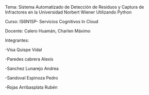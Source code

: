 Tema: Sistema Automatizado de Detección de Residuos y Captura de Infractores en la Universidad Norbert Wiener Utilizando Python

Curso: IS6N1SP- Servicios Cognitivos In Cloud

Docente: Calero Huamán, Charlen Máximo


Integrantes:

-Visa Quispe Vidal

-Paredes cabrera Alexis

-Sanchez Lunarejo Andrea

-Sandoval Espinoza Pedro 

-Rojas Arribasplata Rubén

